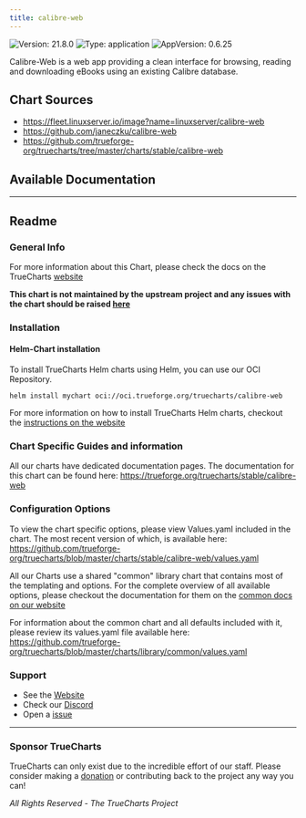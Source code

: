 ```yaml
---
title: calibre-web
---
```


![Version: 21.8.0](https://img.shields.io/badge/Version-21.8.0-informational?style=flat-square) ![Type: application](https://img.shields.io/badge/Type-application-informational?style=flat-square) ![AppVersion: 0.6.25](https://img.shields.io/badge/AppVersion-0.6.25-informational?style=flat-square)

Calibre-Web is a web app providing a clean interface for browsing, reading and downloading eBooks using an existing Calibre database.

## Chart Sources

- https://fleet.linuxserver.io/image?name=linuxserver/calibre-web
- https://github.com/janeczku/calibre-web
- https://github.com/trueforge-org/truecharts/tree/master/charts/stable/calibre-web

## Available Documentation



---

## Readme


### General Info

For more information about this Chart, please check the docs on the TrueCharts [website](https://trueforge.org/truecharts/stable/calibre-web)

**This chart is not maintained by the upstream project and any issues with the chart should be raised [here](https://github.com/trueforge-org/truecharts/issues/new/choose)**

### Installation

#### Helm-Chart installation

To install TrueCharts Helm charts using Helm, you can use our OCI Repository.

`helm install mychart oci://oci.trueforge.org/truecharts/calibre-web`

For more information on how to install TrueCharts Helm charts, checkout the [instructions on the website](https://trueforge.org/guides/)

### Chart Specific Guides and information

All our charts have dedicated documentation pages.
The documentation for this chart can be found here:
https://trueforge.org/truecharts/stable/calibre-web

### Configuration Options

To view the chart specific options, please view Values.yaml included in the chart.
The most recent version of which, is available here: https://github.com/trueforge-org/truecharts/blob/master/charts/stable/calibre-web/values.yaml

All our Charts use a shared "common" library chart that contains most of the templating and options.
For the complete overview of all available options, please checkout the documentation for them on the [common docs on our website](https://trueforge.org/truecharts-common/)

For information about the common chart and all defaults included with it, please review its values.yaml file available here: https://github.com/trueforge-org/truecharts/blob/master/charts/library/common/values.yaml

### Support

- See the [Website](https://truecharts.org)
- Check our [Discord](https://discord.gg/tVsPTHWTtr)
- Open a [issue](https://github.com/trueforge-org/truecharts/issues/new/choose)

---

### Sponsor TrueCharts

TrueCharts can only exist due to the incredible effort of our staff.
Please consider making a [donation](https://trueforge.org/general/sponsor/) or contributing back to the project any way you can!

_All Rights Reserved - The TrueCharts Project_
